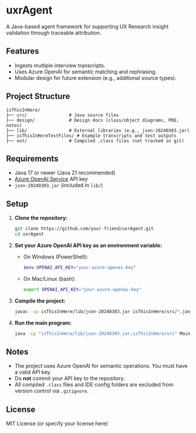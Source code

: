 # uxrAgent

A Java-based agent framework for supporting UX Research insight validation through traceable attribution.

## Features

- Ingests multiple interview transcripts.
- Uses Azure OpenAI for semantic matching and rephrasing.
- Modular design for future extension (e.g., additional source types).

## Project Structure

```
isThisInHere/
├── src/                # Java source files
├── design/             # Design docs (class/object diagrams, PRD, notes)
├── lib/                # External libraries (e.g., json-20240303.jar)
├── isThisInHereTestFiles/ # Example transcripts and test outputs
├── out/                # Compiled .class files (not tracked in git)
```

## Requirements

- Java 17 or newer (Java 21 recommended)
- [Azure OpenAI Service](https://azure.microsoft.com/en-us/products/ai-services/openai-service) API key
- `json-20240303.jar` (included in `lib/`)

## Setup

1. **Clone the repository:**
   ```sh
   git clone https://github.com/your-friend/uxrAgent.git
   cd uxrAgent
   ```

2. **Set your Azure OpenAI API key as an environment variable:**
   - On Windows (PowerShell):
     ```powershell
     $env:OPENAI_API_KEY="your-azure-openai-key"
     ```
   - On Mac/Linux (bash):
     ```bash
     export OPENAI_API_KEY="your-azure-openai-key"
     ```

3. **Compile the project:**
   ```sh
   javac -cp isThisInHere/lib/json-20240303.jar isThisInHere/src/*.java
   ```

4. **Run the main program:**
   ```sh
   java -cp "isThisInHere/lib/json-20240303.jar;isThisInHere/src" Main
   ```

## Notes

- The project uses Azure OpenAI for semantic operations. You must have a valid API key.
- Do **not** commit your API key to the repository.
- All compiled `.class` files and IDE config folders are excluded from version control via `.gitignore`.

## License

MIT License (or specify your license here)